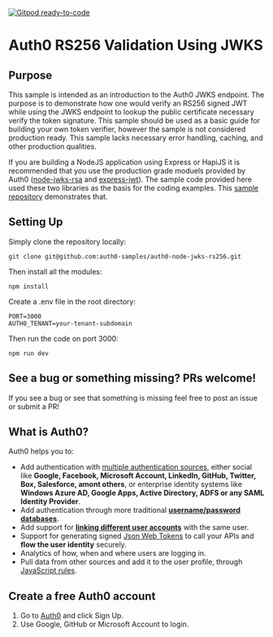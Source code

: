 [![Gitpod ready-to-code](https://img.shields.io/badge/Gitpod-ready--to--code-blue?logo=gitpod)](https://gitpod.io/#https://github.com/sgmeyer/auth0-node-jwks-rs256)

# Auth0 RS256 Validation Using JWKS

## Purpose

This sample is intended as an introduction to the Auth0 JWKS endpoint.  The purpose is to demonstrate how one would verify an RS256 signed JWT while using the JWKS endpoint to lookup the public certificate necessary verify the token signature.  This sample should be used as a basic guide for building your own token verifier, however the sample is not considered production ready.  This sample lacks necessary error handling, caching, and other production qualities.

If you are building a NodeJS application using Express or HapiJS it is recommended that you use the production grade moduels provided by Auth0 ([node-jwks-rsa](https://github.com/auth0/node-jwks-rsa) and [express-jwt](https://github.com/auth0/express-jwt)).  The sample code provided here used these two libraries as the basis for the coding examples.  This [sample repository](https://github.com/sgmeyer/auth0-rs256-verification) demonstrates that.

## Setting Up

Simply clone the repository locally:

```
git clone git@github.com:auth0-samples/auth0-node-jwks-rs256.git
```

Then install all the modules:

```
npm install
```

Create a .env file in the root directory:

```
PORT=3000
AUTH0_TENANT=your-tenant-subdomain
```

Then run the code on port 3000:

```
npm run dev
```

## See a bug or something missing?  PRs welcome!

If you see a bug or see that something is missing feel free to post an issue or submit a PR!

## What is Auth0?

Auth0 helps you to:

* Add authentication with [multiple authentication sources](https://docs.auth0.com/identityproviders), either social like **Google, Facebook, Microsoft Account, LinkedIn, GitHub, Twitter, Box, Salesforce, amont others**, or enterprise identity systems like **Windows Azure AD, Google Apps, Active Directory, ADFS or any SAML Identity Provider**.
* Add authentication through more traditional **[username/password databases](https://docs.auth0.com/mysql-connection-tutorial)**.
* Add support for **[linking different user accounts](https://docs.auth0.com/link-accounts)** with the same user.
* Support for generating signed [Json Web Tokens](https://docs.auth0.com/jwt) to call your APIs and **flow the user identity** securely.
* Analytics of how, when and where users are logging in.
* Pull data from other sources and add it to the user profile, through [JavaScript rules](https://docs.auth0.com/rules).

## Create a free Auth0 account

1. Go to [Auth0](https://auth0.com/signup) and click Sign Up.
2. Use Google, GitHub or Microsoft Account to login.
